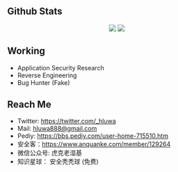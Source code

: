 ## Github Stats

<p align="center">
  <img src ="https://github-readme-stats.vercel.app/api?username=hluwa&show_icons=true&hide_border=true&theme=graywhite&include_all_commits=true&count_private=true">
  <img src ="https://github-readme-stats.vercel.app/api/top-langs/?username=hluwa&layout=compact&hide_border=true&langs_count=10&theme=graywhite&include_all_commits=true&count_private=true">
</p>

## Working

- Application Security Research
- Reverse Engineering
- Bug Hunter (Fake)

## Reach Me

- Twitter: https://twitter.com/_hluwa
- Mail: hluwa888@gmail.com
- Pediy: https://bbs.pediy.com/user-home-715510.htm
- 安全客：https://www.anquanke.com/member/129264
- 微信公众号: 虎克老湿基
- 知识星球： 安全秃秃球 (免费)


<!--
**hluwa/hluwa** is a ✨ _special_ ✨ repository because its `README.md` (this file) appears on your GitHub profile.

Here are some ideas to get you started:

- 🔭 I’m currently working on ...
- 🌱 I’m currently learning ...
- 👯 I’m looking to collaborate on ...
- 🤔 I’m looking for help with ...
- 💬 Ask me about ...
- 📫 How to reach me: ...
- 😄 Pronouns: ...
- ⚡ Fun fact: ...
-->
